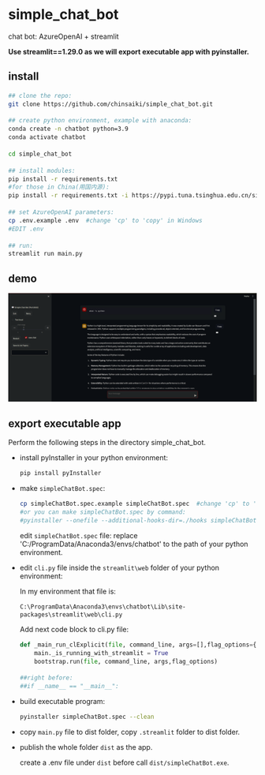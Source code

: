 # simple_chat_bot
chat bot: AzureOpenAI + streamlit

**Use streamlit==1.29.0 as we will export executable app with pyinstaller.**

## install

```sh
## clone the repo:
git clone https://github.com/chinsaiki/simple_chat_bot.git

## create python environment, example with anaconda:
conda create -n chatbot python=3.9
conda activate chatbot

cd simple_chat_bot

## install modules:
pip install -r requirements.txt 
#for those in China(用国内源): 
pip install -r requirements.txt -i https://pypi.tuna.tsinghua.edu.cn/simple

## set AzureOpenAI parameters:
cp .env.example .env  #change 'cp' to 'copy' in Windows
#EDIT .env

## run:
streamlit run main.py
```

## demo

![demo](demo.png)

## export executable app

Perform the following steps in the directory simple_chat_bot.

* install pyInstaller in your python environment:

    ```sh
    pip install pyInstaller
    ```

* make ```simpleChatBot.spec```:

   ```sh
   cp simpleChatBot.spec.example simpleChatBot.spec  #change 'cp' to 'copy' in Windows
   #or you can make simpleChatBot.spec by command:
   #pyinstaller --onefile --additional-hooks-dir=./hooks simpleChatBot.py --clean
   ```

   edit ```simpleChatBot.spec``` file: replace 'C:/ProgramData/Anaconda3/envs/chatbot' to the path of your python environment.


* edit ```cli.py``` file inside the ```streamlit\web``` folder of your python environment:

    In my environment that file is:

    ```
    C:\ProgramData\Anaconda3\envs\chatbot\Lib\site-packages\streamlit\web\cli.py
    ```

    Add next code block to cli.py file:

    ```python
    def _main_run_clExplicit(file, command_line, args=[],flag_options={}):
        main._is_running_with_streamlit = True
        bootstrap.run(file, command_line, args,flag_options)

    ##right before:
    ##if __name__ == "__main__":
    ```

* build executable program:
  
    ```sh
    pyinstaller simpleChatBot.spec --clean
    ```

* copy ```main.py``` file to dist folder, copy ```.streamlit``` folder to dist folder.

* publish the whole folder ```dist``` as the app.

  create a .env file under ```dist``` before call ```dist/simpleChatBot.exe```.



